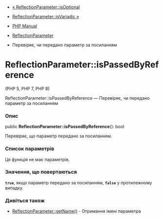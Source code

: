 - [«
ReflectionParameter::isOptional](reflectionparameter.isoptional.md)
- [ReflectionParameter::isVariadic
»](reflectionparameter.isvariadic.md)

- [PHP Manual](index.md)
- [ReflectionParameter](class.reflectionparameter.md)
- Перевіряє, чи передано параметр за посиланням

# ReflectionParameter::isPassedByReference

(PHP 5, PHP 7, PHP 8)

ReflectionParameter::isPassedByReference — Перевіряє, чи передано
параметр за посиланням

### Опис

public **ReflectionParameter::isPassedByReference**(): bool

Перевіряє, що параметр передано за посиланням.

### Список параметрів

Ця функція не має параметрів.

### Значення, що повертаються

**`true`**, якщо параметр передано за посиланням, **`false`** у протилежному
випадку.

### Дивіться також

- [ReflectionParameter::getName()](reflectionparameter.getname.md) -
Отримання імені параметра
